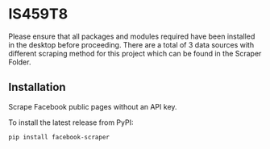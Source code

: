 # IS459T8
Please ensure that all packages and modules required have been installed in the desktop before proceeding. There are a total of 3 data sources with different scraping method for this project which can be found in the Scraper Folder.

## Installation 
Scrape Facebook public pages without an API key.

To install the latest release from PyPI:
```bash
pip install facebook-scraper
```


 
